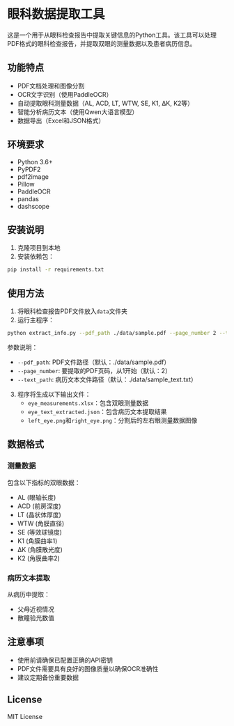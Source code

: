 # 眼科数据提取工具

这是一个用于从眼科检查报告中提取关键信息的Python工具。该工具可以处理PDF格式的眼科检查报告，并提取双眼的测量数据以及患者病历信息。

## 功能特点

- PDF文档处理和图像分割
- OCR文字识别（使用PaddleOCR）
- 自动提取眼科测量数据（AL, ACD, LT, WTW, SE, K1, ΔK, K2等）
- 智能分析病历文本（使用Qwen大语言模型）
- 数据导出（Excel和JSON格式）

## 环境要求

- Python 3.6+
- PyPDF2
- pdf2image
- Pillow
- PaddleOCR
- pandas
- dashscope

## 安装说明

1. 克隆项目到本地
2. 安装依赖包：
```bash
pip install -r requirements.txt
```

## 使用方法

1. 将眼科检查报告PDF文件放入`data`文件夹
2. 运行主程序：
```bash
python extract_info.py --pdf_path ./data/sample.pdf --page_number 2 --text_path ./data/sample_text.txt
```

参数说明：
- `--pdf_path`: PDF文件路径（默认：./data/sample.pdf）
- `--page_number`: 要提取的PDF页码，从1开始（默认：2）
- `--text_path`: 病历文本文件路径（默认：./data/sample_text.txt）

3. 程序将生成以下输出文件：
   - `eye_measurements.xlsx`：包含双眼测量数据
   - `eye_text_extracted.json`：包含病历文本提取结果
   - `left_eye.png`和`right_eye.png`：分割后的左右眼测量数据图像

## 数据格式

### 测量数据
包含以下指标的双眼数据：
- AL (眼轴长度)
- ACD (前房深度)
- LT (晶状体厚度)
- WTW (角膜直径)
- SE (等效球镜度)
- K1 (角膜曲率1)
- ΔK (角膜散光度)
- K2 (角膜曲率2)

### 病历文本提取
从病历中提取：
- 父母近视情况
- 散瞳验光数值

## 注意事项

- 使用前请确保已配置正确的API密钥
- PDF文件需要具有良好的图像质量以确保OCR准确性
- 建议定期备份重要数据

## License

MIT License



